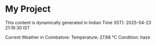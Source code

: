 # My Project

This content is dynamically generated in Indian Time (IST): 2025-04-23 21:16:30 IST


Current Weather in Coimbatore:
Temperature: 27.88 °C
Condition: haze
